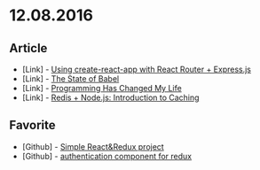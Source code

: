 # 12.08.2016

## Article

- \[Link\] - [Using create-react-app with React Router + Express.js](https://medium.com/@patriciolpezjuri/using-create-react-app-with-react-router-express-js-8fa658bf892d#.qglt8uf7t)
- \[Link\] - [The State of Babel](https://babeljs.io/blog/2016/12/07/the-state-of-babel)
- \[Link\] - [Programming Has Changed My Life](http://blog.professorbeekums.com/2016/11/programming-has-changed-my-life.html)
- \[Link\] - [Redis + Node.js: Introduction to Caching](https://community.risingstack.com/redis-node-js-introduction-to-caching/)


## Favorite

- \[Github\] - [Simple React&Redux project](https://github.com/varya/react-redux-project)
- \[Github\] - [authentication component for redux](https://github.com/Jackong/redux-authentication)

